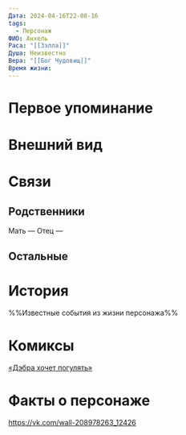 ```yaml
---
Дата: 2024-04-16T22-08-16
tags:
  - Персонаж
ФИО: Анхель
Раса: "[[Зэлла]]"
Душа: Неизвестно
Вера: "[[Бог Чудовищ]]"
Время жизни:
---
```

# Первое упоминание

# Внешний вид

# Связи
## Родственники
Мать —
Отец — 
## Остальные 

# История
%%Известные события из жизни персонажа%%
# Комиксы
[«Дэбра хочет погулять»](https://telegra.ph/Dehbra-hochet-pogulyat-03-29)
# Факты о персонаже
https://vk.com/wall-208978263_12426

